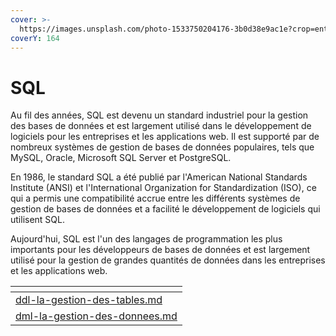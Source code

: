 ```yaml
---
cover: >-
  https://images.unsplash.com/photo-1533750204176-3b0d38e9ac1e?crop=entropy&cs=tinysrgb&fm=jpg&ixid=MnwxOTcwMjR8MHwxfHNlYXJjaHw2fHxkYXRhYmFzZXxlbnwwfHx8fDE2NzU1OTk4MjY&ixlib=rb-4.0.3&q=80
coverY: 164
---
```


# SQL

Au fil des années, SQL est devenu un standard industriel pour la gestion des bases de données et est largement utilisé dans le développement de logiciels pour les entreprises et les applications web. Il est supporté par de nombreux systèmes de gestion de bases de données populaires, tels que MySQL, Oracle, Microsoft SQL Server et PostgreSQL.

En 1986, le standard SQL a été publié par l'American National Standards Institute (ANSI) et l'International Organization for Standardization (ISO), ce qui a permis une compatibilité accrue entre les différents systèmes de gestion de bases de données et a facilité le développement de logiciels qui utilisent SQL.

Aujourd'hui, SQL est l'un des langages de programmation les plus importants pour les développeurs de bases de données et est largement utilisé pour la gestion de grandes quantités de données dans les entreprises et les applications web.

<table data-card-size="large" data-view="cards"><thead><tr><th data-card-target data-type="content-ref"></th></tr></thead><tbody><tr><td><a href="ddl-la-gestion-des-tables.md">ddl-la-gestion-des-tables.md</a></td></tr><tr><td><a href="dml-la-gestion-des-donnees.md">dml-la-gestion-des-donnees.md</a></td></tr></tbody></table>
